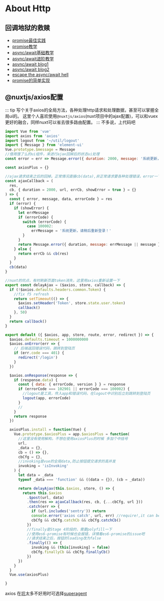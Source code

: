 # About Http

## 回调地狱的救赎

- [promise最佳实践](https://pouchdb.com/2015/05/18/we-have-a-problem-with-promises.html) 
- [promise教学](https://javascript.info/promise-basics) 
- [async/await基础教学](https://javascript.info/async-await) 
- [async/await进阶教学](https://www.youtube.com/watch?v=568g8hxJJp4) 
- [async/await blog1](http://2ality.com/2016/10/async-function-tips.html) 
- [async/await blog2](https://alligator.io/js/async-functions/) 
- [escape the async/await hell](https://medium.freecodecamp.org/avoiding-the-async-await-hell-c77a0fb71c4c) 
- [promise的简单实现](https://levelup.gitconnected.com/understand-javascript-promises-by-building-a-promise-from-scratch-84c0fd855720) 



## @nuxtjs/axios配置
::: tip
写个关于axios的全局方法，各种处理http请求和处理数据，甚至可以掌握全局ui的。
这里个人喜欢使用`@nuxtjs/axios`(nuxt项目中的ajax配置)，可以和vuex更好的融合，同样nuxt可以省去很多路由配置。
:::
不多说，上代码吧
```js
import Vue from 'vue'
import axios from 'axios'
import logout from '~/util/logout'
import { Message } from 'element-ui'
Vue.prototype.$message = Message
//借用饿了么的ui组件，来进行ajax回掉后的状态ui处理
const error = err => Message.error({ duration: 2000, message: '系統更新，请稍后重新访问' })

const axiosPlus = {}

//ajax请求结束之后的回掉。正常情况直接cb(data),非正常请求要各种处理错误，error一下。
const ajaxCallback = (
  res,
  cb, { duration = 2000, url, errCb, showError = true } = {}
) => {
  const { error, message, data, errorCode } = res
  if (error) {
    if (showError) {
      let errMessage
      if (errorCode) {
        switch (errorCode) {
          case 100002:
            errMessage = '系统更新，请稍后重新登录！'
        }
      }
      return Message.error({ duration, message: errMessage || message })
    } else {
      return errCb && cb(res)
    }
  }
  cb(data)
}

//nuxt的坑点，有时刷新页面token消失，这里用axios重新设置一下
export const delayAjax = ($axios, store, callback) => {
  if (!$axios.defaults.headers.common.Token) {
    //fix f5 refresh
    return setTimeout(() => {
      $axios.setHeader('Token', store.state.user.token)
      callback()
    }, 50)
  }
  return callback()
}

export default ({ $axios, app, store, route, error, redirect }) => {
  $axios.defaults.timeout = 1000000000
  $axios.onError(err => {
    // 后端返回错误代码，跳转到登陆页
    if (err.code === 401) {
      redirect('/login')
    }
  })

  $axios.onResponse(response => {
    if (response.data) {
      const { data: { errorCode, version } } = response
      if (errorCode === 102901 || errorCode === 100002) {
        //logout是工具，传入app和错误代码，在logout中识别后立刻跳转到登陆页
        logout(app, errorCode)
      }
      //
    }
    return response
  })

  axiosPlus.install = function(Vue) {
    Vue.prototype.$axiosPlus = app.$axiosPlus = function(
      //这里没有使用解构，不想在使用axiosPlus的时候 多加个中括号
      url,
      _data = {},
      cb = () => {},
      cbCfg = {},
      //invoking是vue的全局data,防止按钮提交请求的高并发
      invoking = 'isInvoking'
    ) {
      let data = _data
      typeof _data === 'function' && ((data = {}), (cb = _data))

      return delayAjax(this.$axios, store, () => {
        return this.$axios
          .$post(url, data)
          .then(res => ajaxCallback(res, cb, {...cbCfg, url }))
          .catch(err => {
            if (url.includes('sentry')) return
            console.error('axios catch', url, err) //require!,it can be catch error,otherwise you don't know response error        
            cbCfg && cbCfg.catchCb && cbCfg.catchCb()
          })
          //finally是Stage 4阶段的，需要polyfill一下
          //使用es6-promise有时候也会报错，详情看es6-promise的issue吧
          //请求结束之后，按钮的loading改为false
          .finally(() => {
            invoking && (this[invoking] = false)
            cbCfg.finallyCb && cbCfg.finallyCb()
          })
      })
    }
  }
  Vue.use(axiosPlus)

}

```


axios 在[坑](https://cnodejs.org/topic/57e17beac4ae8ff239776de5)太多不好用时可选择[superagent](https://github.com/visionmedia/superagent)